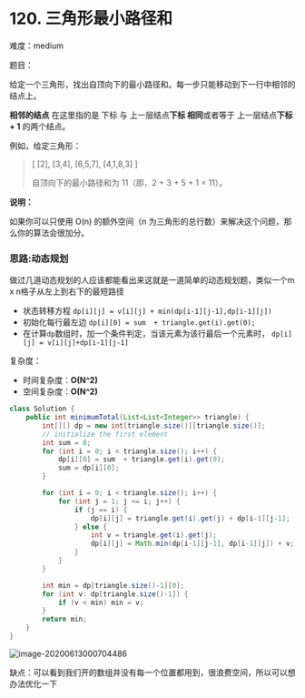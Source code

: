 # 120. 三角形最小路径和

难度：medium

题目：

给定一个三角形，找出自顶向下的最小路径和。每一步只能移动到下一行中相邻的结点上。

**相邻的结点** 在这里指的是 下标 与 上一层结点**下标 相同**或者等于 上一层结点**下标 + 1** 的两个结点。

 

例如，给定三角形：

> [
>      [2],
>     [3,4],
>    [6,5,7],
>   [4,1,8,3]
> ]
>
> 自顶向下的最小路径和为 11（即，2 + 3 + 5 + 1 = 11）。

 

**说明：**

如果你可以只使用 O(n) 的额外空间（n 为三角形的总行数）来解决这个问题，那么你的算法会很加分。



### 思路:动态规划

做过几道动态规划的人应该都能看出来这就是一道简单的动态规划题，类似一个m x n格子从左上到右下的最短路径

- 状态转移方程 `dp[i][j] = v[i][j] + min(dp[i-1][j-1],dp[i-1][j])`
- 初始化每行最左边 `dp[i][0] = sum  + triangle.get(i).get(0);`
- 在计算`dp`数组时，加一个条件判定，当该元素为该行最后一个元素时， `dp[i][j] = v[i][j]+dp[i-1][j-1]`



复杂度：

- 时间复杂度：**O(N^2)**
- 空间复杂度：**O(N^2)**



```java
class Solution {
    public int minimumTotal(List<List<Integer>> triangle) {
        int[][] dp = new int[triangle.size()][triangle.size()];
        // initialize the first element
        int sum = 0;
        for (int i = 0; i < triangle.size(); i++) {
            dp[i][0] = sum  + triangle.get(i).get(0);
            sum = dp[i][0];
        }

        for (int i = 0; i < triangle.size(); i++) {
            for (int j = 1; j <= i; j++) {
                if (j == i) {
                    dp[i][j] = triangle.get(i).get(j) + dp[i-1][j-1];
                } else {
                    int v = triangle.get(i).get(j);
                    dp[i][j] = Math.min(dp[i-1][j-1], dp[i-1][j]) + v;
                }
            }
        }

        int min = dp[triangle.size()-1][0];
        for (int v: dp[triangle.size()-1]) {
            if (v < min) min = v;
        }
        return min;
    }
}
```

![image-20200613000704486](C:\Users\chen\AppData\Roaming\Typora\typora-user-images\image-20200613000704486.png)

缺点：可以看到我们开的数组并没有每一个位置都用到，很浪费空间，所以可以想办法优化一下